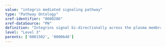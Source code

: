 ```yaml
---
value: "integrin mediated signaling pathway"
type: "Pathway Ontology"
xref-identifier: "0000286"
xref-dataSource: "PW"
definition: "Integrins signal bi-directionally across the plasma membrane and provide an example of mechanotransduction. Inside-out signaling modulates their interaction with ligands to regulate cell adhesion and ECM organization. Ligand binding initiates and shapes many signaling events and links to the cytoskeleton. Via protein clustering and ECM organization integrins synergize with and/or modulate various growth factor pathways. Integrin signaling regulates multiple processes including gene expression, cell proliferation, differentiation and survival."
level: "Level 3"
parents: ['0001502', '0000648']
---
```


